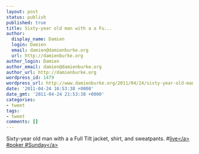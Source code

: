 ```yaml
---
layout: post
status: publish
published: true
title: Sixty-year old man with a a Fu...
author:
  display_name: Damien
  login: Damien
  email: damien@damienburke.org
  url: http://damienburke.org
author_login: Damien
author_email: damien@damienburke.org
author_url: http://damienburke.org
wordpress_id: 1479
wordpress_url: http://www.damienburke.org/2011/04/24/sixty-year-old-man-with-a-a-fu-2/
date: '2011-04-24 16:53:38 +0000'
date_gmt: '2011-04-24 21:53:38 +0000'
categories:
- tweet
tags:
- tweet
comments: []
---
```

<p>Sixty-year old man with a a Full Tilt jacket, shirt, and sweatpants. #<a href="http:&#47;&#47;search.twitter.com&#47;search?q=%23live" class="aktt_hashtag">live<&#47;a> #poker #<a href="http:&#47;&#47;search.twitter.com&#47;search?q=%23Sunday" class="aktt_hashtag">Sunday<&#47;a></p>
